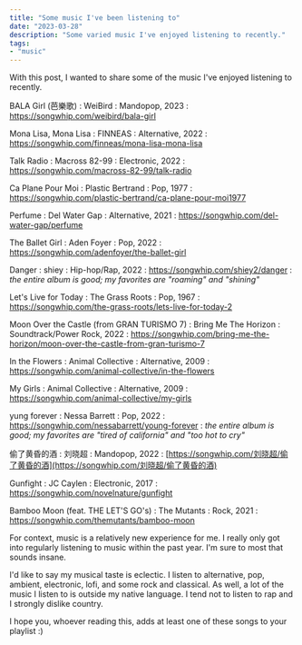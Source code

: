 ```yaml
---
title: "Some music I've been listening to"
date: "2023-03-28"
description: "Some varied music I've enjoyed listening to recently."
tags:
- "music"
---
```


With this post, I wanted to share some of the music I've enjoyed listening to recently.

BALA Girl (芭樂歌)
: WeiBird
: Mandopop, 2023
: https://songwhip.com/weibird/bala-girl

Mona Lisa, Mona Lisa
: FINNEAS
: Alternative, 2022
: https://songwhip.com/finneas/mona-lisa-mona-lisa

Talk Radio
: Macross 82-99
: Electronic, 2022
: https://songwhip.com/macross-82-99/talk-radio

Ca Plane Pour Moi
: Plastic Bertrand
: Pop, 1977
: https://songwhip.com/plastic-bertrand/ca-plane-pour-moi1977

Perfume
: Del Water Gap
: Alternative, 2021
: https://songwhip.com/del-water-gap/perfume

The Ballet Girl
: Aden Foyer
: Pop, 2022
: https://songwhip.com/adenfoyer/the-ballet-girl

Danger
: shiey
: Hip-hop/Rap, 2022
: https://songwhip.com/shiey2/danger
: *the entire album is good; my favorites are "roaming" and "shining"*

Let's Live for Today
: The Grass Roots
: Pop, 1967
: https://songwhip.com/the-grass-roots/lets-live-for-today-2

Moon Over the Castle (from GRAN TURISMO 7)
: Bring Me The Horizon
: Soundtrack/Power Rock, 2022
: https://songwhip.com/bring-me-the-horizon/moon-over-the-castle-from-gran-turismo-7

In the Flowers
: Animal Collective
: Alternative, 2009
: https://songwhip.com/animal-collective/in-the-flowers

My Girls
: Animal Collective
: Alternative, 2009
: https://songwhip.com/animal-collective/my-girls

yung forever
: Nessa Barrett
: Pop, 2022
: https://songwhip.com/nessabarrett/young-forever
: *the entire album is good; my favorites are "tired of california" and "too hot to cry"*

偷了黄昏的酒
: 刘晓超
: Mandopop, 2022
: [https://songwhip.com/刘晓超/偷了黄昏的酒](https://songwhip.com/刘晓超/偷了黄昏的酒)

Gunfight
: JC Caylen
: Electronic, 2017
: https://songwhip.com/novelnature/gunfight

Bamboo Moon (feat. THE LET'S GO's)
: The Mutants
: Rock, 2021
: https://songwhip.com/themutants/bamboo-moon

For context, music is a relatively new experience for me. I really only got into regularly listening to music within the past year. I'm sure to most that sounds insane.

I'd like to say my musical taste is eclectic. I listen to alternative, pop, ambient, electronic, lofi, and some rock and classical. As well, a lot of the music I listen to is outside my native language. I tend not to listen to rap and I strongly dislike country.

I hope you, whoever reading this, adds at least one of these songs to your playlist :)
